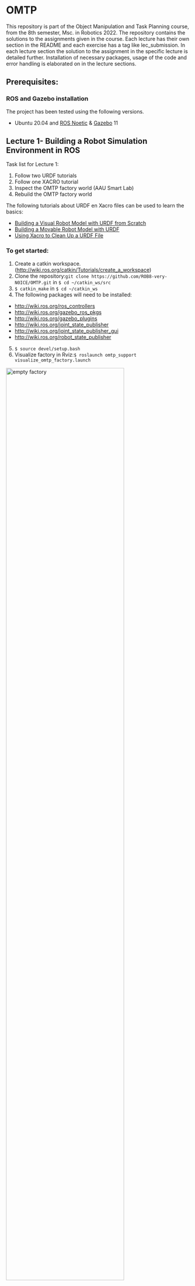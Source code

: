 # OMTP

This repository is part of the Object Manipulation and Task Planning course, from the 8th semester, Msc. in Robotics 2022.
The repository contains the solutions to the assignments given in the course. Each lecture has their own section in the README and each exercise has a tag like lec<number>_submission. In each lecture section the solution to the assignment in the specific lecture is detailed further. Installation of necessary packages, usage of the code and error handling is elaborated on in the lecture sections.
## Prerequisites:
### ROS and Gazebo installation
The project has been tested using the following versions.
* Ubuntu 20.04 and [ROS Noetic](https://wiki.ros.org/noetic/Installation) & [Gazebo](http://gazebosim.org/tutorials/?tut=ros_wrapper_versions) 11 

## Lecture 1- Building a Robot Simulation Environment in ROS
Task list for Lecture 1:
1) Follow two URDF tutorials
2) Follow one XACRO tutorial
3) Inspect the OMTP factory world (AAU Smart Lab)
4) Rebuild the OMTP factory world

The following tutorials about URDF en Xacro files can be used to learn the basics:

* [Building a Visual Robot Model with URDF from Scratch](http://wiki.ros.org/urdf/Tutorials/Building%20a%20Visual%20Robot%20Model%20with%20URDF%20from%20Scratch) 
* [Building a Movable Robot Model with URDF](http://wiki.ros.org/urdf/Tutorials/Building%20a%20Movable%20Robot%20Model%20with%20URDF)
* [Using Xacro to Clean Up a URDF File](http://wiki.ros.org/urdf/Tutorials/Using%20Xacro%20to%20Clean%20Up%20a%20URDF%20File)

### To get started:
1) Create a catkin workspace.(http://wiki.ros.org/catkin/Tutorials/create_a_workspace)
2) Clone the repository:`git clone https://github.com/ROB8-very-N0ICE/OMTP.git` in `$ cd ~/catkin_ws/src`
3) `$ catkin_make` in `$ cd ~/catkin_ws`
4)  The following packages will need to be installed: 
  - http://wiki.ros.org/ros_controllers
  - http://wiki.ros.org/gazebo_ros_pkgs
  - http://wiki.ros.org/gazebo_plugins 
  - http://wiki.ros.org/joint_state_publisher
  - http://wiki.ros.org/joint_state_publisher_gui
  - http://wiki.ros.org/robot_state_publisher 
5) `$ source devel/setup.bash`
6) Visualize factory in Rviz:`$ roslaunch omtp_support visualize_omtp_factory.launch`


<p class="aligncenter">
    <img src="Images/empty.png" width=80% height=80% align=center alt="empty factory">
</p>

### Inspecting the factory
1) We transform the xacro factory file into a urdf file: `$ xacro omtp_factory.xacro > omtp.urdf`
2) Check the syntax of the urdf file: `$ check_urdf omtp.urdf`
3) Check the link graph by generating a pdf using: `$ urdf_to_graphiz`


### Rebuild the OMTP factory world
It should include:
* Two Franka robots, one bin per robot can be found here: [file](/franka_description)
* AAU smart lab Festo modules can be found here: [file](/aau_lab_ros_models)
* Additional models/objects( Conveyors, boxes, pallets, shelves etc.) models can be found in te following links:
  * https://app.ignitionrobotics.org/fuel/models
  * https://github.com/osrf/gazebo_models
  * http://data.nvision2.eecs.yorku.ca/3DGEMS/


 
Rebuilding the OMTP factory is accomplished by editing the XACRO file of the factory. The second robot arm is added similar to first one, the bins and ballet are added as modules in the XACRO file. 
#### The OMTP factory xacro file which is modified is:
  ```` .../omtp course files lecture 1 2022/omtp_support/urdf/omtp_factory.xacro. ````

#### 1) Adding the robots to the factory
- Robot descriptions (URDF/XACRO) can be found on [ROS-industrial](http://wiki.ros.org/Industrial/supported_hardware) 

The two robot arms added were the panda manipulators, which can be found from line 41 to 519 for the first panda arm, and the second panda arm being from line 520 to 992, where the eight links are described with a cylinder length, radius, and origin for the two end points. Along with the links, the joints are also described. They contain information about the individual joints rotation position and which links they are connected to, as well as their velocity limit and damping. The links and joints for the end effectors were also added for the two panda arms. Two for each arm.

#### 2) Adding AAU Smart Lab modules
Seven modules were  added and connected to one another in line 1057 to 1225, describing the specific model, their origin point, and which module they are connected to. The modules consists of five modules with a conveyor belt going straight forward, one in a T shape, and the last one containing a closed off workstation.

#### 3) Adding additional objects

 Additionally, a wooden pellet and a nurse were added in front of the factory at line 1236 to line 1282, containing an origin, model and inertia. 


### Running the factory
* From  `~/catkin-ws` launch `$ roslaunch omtp_support visualize_omtp_factory.launch`
* If it is not working remember to source the workspace `source devel/setup.bash`
* After the changes have been added we end up with this:

<p class="aligncenter">
    <img src="Images/factory.png" width=80% height=80% align=center alt="MoveIt Setup Assistant">
</p>


## Lecture 2
Task list for lecture 2:
1. Create a MoveIt configuration package of your OMTP environment
2. Test moveit_config package with MoveIt Commander command line tool
3. Create a custom OMTP Gazebo launch file and .world
4. Create a pick and place pipeline in Python

### Create a MoveIt configuration package of your OMTP environment
In lecture 2 we created a ROS package using MoveIt setup assistant. By running:
```
rosrun moveit_setup_assistant moveit_setup_assistant 
```
<p class="aligncenter">
    <img src="Images/moveit.png" width=80% height=80% align=center alt="MoveIt Setup Assistant">
</p>

Here we selected the "Create New MoveIt Configuration Package" and proceeded by filling the required fields,
until "Simulation". Then we generated the URDF script and copied it to the ```/urdf/omtp_factory.xacro``` so that the
robot can be represented in Gazebo.

<p class="aligncenter">
    <img src="Images/generate_urdf.png" width=80% height=80% align=center alt="MoveIt Setup Assistant">
</p>

After building the configuration package, we ran ```roslaunch omtp_factory_moveit demo_gazebo.launch```, but
because the URDF file was incomplete, the controllers failed to load and the robot could not move. Therefor we added 
the missing collision and inertial fields to the finger joints.  

```
    <collision>
      <origin xyz="0 0 0.475"/>
      <geometry>
        <box size="0.3 0.3 0.95"/>
      </geometry>
    </collision>
    <inertial>
      <mass value=".1"/>
      <origin rpy="0 0 0" xyz="0 0 0"/>
      <inertia ixx="0.001" ixy="0" ixz="0" iyy="0.001" iyz="0" izz="0.001"/>
    </inertial>
```

Later the robots were in an impossible position so the planner could not find an initial position to start planning the
movement, so we had to add some arm joints that were in collision. This was done by including the colliding joints to 
```src/factory_moveit_config/config/omtp.srdf```.


### Test moveit_config package with MoveIt Commander command line tool
### Create a custom OMTP Gazebo launch file and .world
### Create a pick and place pipeline in Python

## Lecture 3
## Lecture 4
  Task list for lecture 4:
1. Design pick and place pipeline using behaviors and state machines in FlexBE
2. Design a custom FlexBE state in Python to control the Franka Hand

The FlexBE app and behavior engine was installed trough their github. 
For the app https://github.com/FlexBE/flexbe_app and for the behavior engine https://github.com/team-vigir/flexbe_behavior_engine.
Their github was cloned into the workspace and build there with catkin build.
The commands used was:
    `$ cd ~/omtp_course_ws/src`
    `$ git clone https://github.com/FlexBE/flexbe_app`
    `$ git clone https://github.com/team-vigir/flexbe_behavior_engine`
    `$ cd ..`
    `$ catkin build`

FlexBE app and behavoir engine was launched with following command:
    `$ cd ~/omtp_course_ws`
    `$ source devel/setup.bash`
    `$ roslaunch flexbe_app flexbe_full.launch`

<p class="aligncenter">
    <img src="Images/interface.png" width=80% height=80% align=center alt="FlexBE interface">
</p>

The above picture shows the FlexBE app interface. 
In overview the definition information of the behavior package is defined.
In private configuration joints and configuration of the robot arm is defined.
In state machine userdata information to be passed between states is defined.  

<p class="aligncenter">
    <img src="Images/overview.png" width=80% height=80% align=center alt="aaa">
</p>
<p class="aligncenter">
    <img src="Images/private_config.png" width=80% height=80% align=center alt="aaaa">
</p>
<p class="aligncenter">
    <img src="Images/state_mach.png" width=80% height=80% align=center alt="aaaa">
</p>

In the statemachine editor new states can be made and each state have their information that needs to be filled out.
The picture below shows the camera and grasp state information filled out. 

<p class="aligncenter">
    <img src="Images/cam_detect.png" width=80% height=80% align=center alt="aaa">
</p>
<p class="aligncenter">
    <img src="Images/grasp.png" width=80% height=80% align=center alt="aaa">
</p>

Aditionally States can be connected to different outcomes such as another state af completion, finshed after completion and failur otherwise.
In the Runtime control the behavior can be excuted when the simulation in gazebo is running and in the configuration tab packages can be forced to be found if it does not get detected by FlexBE.
## Lecture 5
  Task list for lecture 5:
1. Intragrate Google Colab on own computer
2. Intragare YOLOv3 in the OMTP factory

The first step in intregrating Colab face detector on own computer is to download the zip given in the lecture. 
Next step is to upload the contents of the zip file into a folder in Google drive. The folder must be named covid19. Afterwards Google Colab app needs to be installed wich allows us to open the ipnb file Google Colab. After that everyting in the ipnb file can be executed and the face detector will detect.
## Lecture 7
In order to run the follownig codes, ensure that matlab is installed on the machine, with the "ROS Toolbox" and "Robotics System Toolbox" added as well.

1) The aim of the first exercise is to implement and test DMPs. Therefore:

* Download the omtp_LbD_lecture.zip folder and extract the folder
* In the folder under DMP_lib/Test_CDMP.m open the file.
* The file acts as a blueprint in which some of the equation and definitions are missing.
* Add the equations and definitions and replicate the recorded trajectory with the DMP in
position (DMP), Orientation (QDMP) and Joint (JDMP) space.

The zip folder was downloaded and the matlab file "Test_CDMP.m" was opened and edited. Following changes were made to the code.

At line 15: A function was made in order to calculate the joint trajectories. Requiring the DMP parameters from the xx file as input, and it would give the Joint DMP parameters as output. The function was made as a seperate file, similarly to the QDMP function. The function starts out by setting the DMP parameters, and then inserting them into the DMP_rlearn function, using the path and the current DMP parameters as input.

The DMP_rlearn.m file were edited to include following variables and formulas. The initial and goal state of the DMP was added. Then a formular to derive the trajectory was made in order to obtain the velocity, and was divided with the sampling rate to get xx. Those results were then dirived again to obtain the acceleration, which was also divided with the sampling rate. The next addition was a function to calculate the weighted sum of the locally weighted regression models, in order to xx. Next was a temporal scaling derivative which was divided with the torgue, in order to xx. Lastly for the function file, a second order DMP equation was added in order to fit the target to the DMP line. It was done by xx. 

Back to the Test_CDMP.m file, an intergration was done, similarly to the position part of the DMP, in order to get the joint positions.

Next, the DMP was plotted into three different figures, one displaying position, another velocity, and the last displaying acceleration over the trajectory obtained from the test_trj.mat file.

Lastly, in order to prevent MATLAB from crashing when running the code, Preallocation had to be done to the three variables: xN, jN and qQ.

After the formulas and variables were added, the following figures were displayed when running the code in Matlab:

<p class="aligncenter">
    <img src="Images/Lecture7Exercise1.png" width=100% height=100% align=center alt="Matlab DMP trajectory">
</p>

* Try to change the time and goal constants and comment the results.

2) The aim of the second exercise is to encode the demonstrated motion (test_trj.mat)
with DMPs and execute them in simulation.

* Start with MoveDMP_Gazebo.m file and add your code,

In the matlab file, the LearnJDMP and DMP_integrate function were added.

* from the command line launch the following roslaunch panda_moveit_config omtp_dmp.launch,

The command line were run in the terminal, and would create a gazebo world, containing one panda arm

* connect MATLAB to ROS (use rosinit to establish the connection),

rosinit was run in order to establish the connection between MATLAB and ROS

* run the simulation and Matlab code


## Lecture 8
Exercise 1:
In exercise 1, you are asked to couple the dynamic simulation with DMPs to execute
a simple Pick and Place action with the simulated robot. To start:
• Open the file Test_move_grasp.m and run the simulation and script. The robot should start to execute
the pick and place task.
• Modify the script in such a way that that you replace the point to point interpolation functions (Jmove
and Cmove) with a function for linear DMPs and plan the paths between the given points.
Exercise 2:
In exercise 2, you are asked to make a Matlab function for detecting contacts based
on simulated forces.
• Start with placing the simulated robot into q1 configuration from the previous task.
• Write a function which takes as an input (movement for an amount in a specific axis (vector [1x3])-
Orientations are constant, desired force (vector [1x3]), time (constant in [s]), tcp (vector [1x3])). Start
with CCmoveForM.mat function.
• Add the necessary conditions in the function, so that the simulated forces will be monitored during the
execution of the movement and stop the movement when the Fm = Fd.
Trying to not suck
----